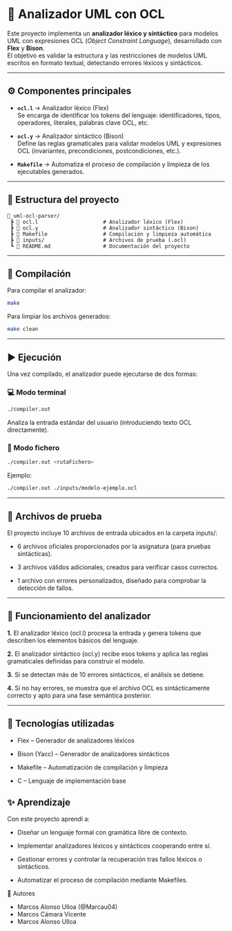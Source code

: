 # 🧩 Analizador UML con OCL

Este proyecto implementa un **analizador léxico y sintáctico** para modelos UML con expresiones OCL (*Object Constraint Language*), desarrollado con **Flex** y **Bison**.  
El objetivo es validar la estructura y las restricciones de modelos UML escritos en formato textual, detectando errores léxicos y sintácticos.

---

## ⚙️ Componentes principales

- **`ocl.l`** → Analizador léxico (Flex)  
  Se encarga de identificar los tokens del lenguaje: identificadores, tipos, operadores, literales, palabras clave OCL, etc.

- **`ocl.y`** → Analizador sintáctico (Bison)  
  Define las reglas gramaticales para validar modelos UML y expresiones OCL (invariantes, precondiciones, postcondiciones, etc.).

- **`Makefile`** → Automatiza el proceso de compilación y limpieza de los ejecutables generados.

---

## 🧱 Estructura del proyecto

    📂 uml-ocl-parser/
     ┣ 📜 ocl.l                     # Analizador léxico (Flex)
     ┣ 📜 ocl.y                     # Analizador sintáctico (Bison)
     ┣ 📜 Makefile                  # Compilación y limpieza automática
     ┣ 📂 inputs/                   # Archivos de prueba (.ocl)
     ┗ 📘 README.md                 # Documentación del proyecto

---

## 🔧 Compilación

Para compilar el analizador:

```bash
make
```

Para limpiar los archivos generados:

```bash
make clean
```
---

## ▶️ Ejecución

Una vez compilado, el analizador puede ejecutarse de dos formas:

### 💻 Modo terminal
```bash
./compiler.out
```

Analiza la entrada estándar del usuario (introduciendo texto OCL directamente).

### 📁 Modo fichero
```bash
./compiler.out <rutaFichero>
```

Ejemplo:
```bash
./compiler.out ./inputs/modelo-ejemplo.ocl
```

---

## 🧪 Archivos de prueba

El proyecto incluye 10 archivos de entrada ubicados en la carpeta inputs/:

- 6 archivos oficiales proporcionados por la asignatura (para pruebas sintácticas).

- 3 archivos válidos adicionales, creados para verificar casos correctos.

- 1 archivo con errores personalizados, diseñado para comprobar la detección de fallos.

---

## 🧠 Funcionamiento del analizador

**1.** El analizador léxico (ocl.l) procesa la entrada y genera tokens que describen los elementos básicos del lenguaje.

**2.** El analizador sintáctico (ocl.y) recibe esos tokens y aplica las reglas gramaticales definidas para construir el modelo.

**3.** Si se detectan más de 10 errores sintácticos, el análisis se detiene.

**4.** Si no hay errores, se muestra que el archivo OCL es sintácticamente correcto y apto para una fase semántica posterior.

---

## 🧰 Tecnologías utilizadas

- Flex – Generador de analizadores léxicos

- Bison (Yacc) – Generador de analizadores sintácticos

- Makefile – Automatización de compilación y limpieza

- C – Lenguaje de implementación base

## ✨ Aprendizaje

Con este proyecto aprendí a:

- Diseñar un lenguaje formal con gramática libre de contexto.

- Implementar analizadores léxicos y sintácticos cooperando entre sí.

- Gestionar errores y controlar la recuperación tras fallos léxicos o sintácticos.

- Automatizar el proceso de compilación mediante Makefiles.

👥 Autores

- Marcos Alonso Ulloa (@Marcau04)
- Marcos Cámara Vicente
- Marcos Alonso Ulloa
